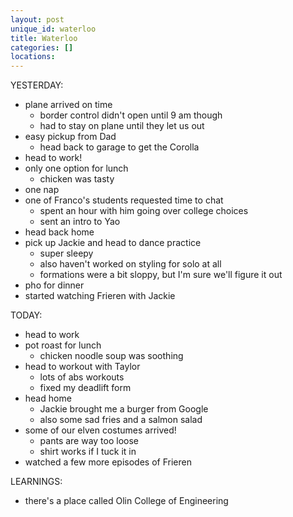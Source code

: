 ```yaml
---
layout: post
unique_id: waterloo
title: Waterloo
categories: []
locations: 
---
```


YESTERDAY:
* plane arrived on time
  * border control didn't open until 9 am though
  * had to stay on plane until they let us out
* easy pickup from Dad
  * head back to garage to get the Corolla
* head to work!
* only one option for lunch
  * chicken was tasty
* one nap
* one of Franco's students requested time to chat
  * spent an hour with him going over college choices
  * sent an intro to Yao
* head back home
* pick up Jackie and head to dance practice
  * super sleepy
  * also haven't worked on styling for solo at all
  * formations were a bit sloppy, but I'm sure we'll figure it out
* pho for dinner
* started watching Frieren with Jackie

TODAY:
* head to work
* pot roast for lunch
  * chicken noodle soup was soothing
* head to workout with Taylor
  * lots of abs workouts
  * fixed my deadlift form
* head home
  * Jackie brought me a burger from Google
  * also some sad fries and a salmon salad
* some of our elven costumes arrived!
  * pants are way too loose
  * shirt works if I tuck it in
* watched a few more episodes of Frieren

LEARNINGS:
* there's a place called Olin College of Engineering

